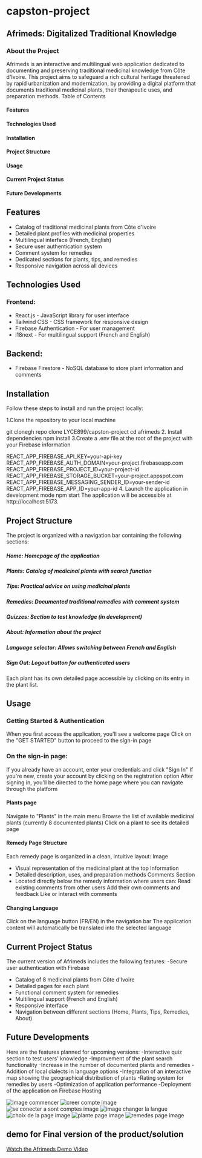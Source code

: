 ﻿# capston-project
## Afrimeds: Digitalized Traditional Knowledge
### About the Project
Afrimeds is an interactive and multilingual web application dedicated to documenting and preserving traditional medicinal knowledge from Côte d'Ivoire. This project aims to safeguard a rich cultural heritage threatened by rapid urbanization and modernization, by providing a digital platform that documents traditional medicinal plants, their therapeutic uses, and preparation methods.
Table of Contents
#### Features
#### Technologies Used
#### Installation
#### Project Structure
#### Usage
#### Current Project Status
#### Future Developments
## Features
- Catalog of traditional medicinal plants from Côte d'Ivoire
- Detailed plant profiles with medicinal properties
- Multilingual interface (French, English)
- Secure user authentication system
- Comment system for remedies
- Dedicated sections for plants, tips, and remedies
- Responsive navigation across all devices
## Technologies Used
### Frontend:
- React.js - JavaScript library for user interface
- Tailwind CSS - CSS framework for responsive design
- Firebase Authentication - For user management
- i18next - For multilingual support (French and English)
## Backend:
- Firebase Firestore - NoSQL database to store plant information and comments
## Installation
Follow these steps to install and run the project locally:

1.Clone the repository to your local machine

git clonegh repo clone LYCE899/capston-project
cd afrimeds
2. Install dependencies
npm install
3.Create a .env file at the root of the project with your Firebase information

REACT_APP_FIREBASE_API_KEY=your-api-key
REACT_APP_FIREBASE_AUTH_DOMAIN=your-project.firebaseapp.com
REACT_APP_FIREBASE_PROJECT_ID=your-project-id
REACT_APP_FIREBASE_STORAGE_BUCKET=your-project.appspot.com
REACT_APP_FIREBASE_MESSAGING_SENDER_ID=your-sender-id
REACT_APP_FIREBASE_APP_ID=your-app-id
4. Launch the application in development mode
npm start
The application will be accessible at http://localhost:5173.
## Project Structure
The project is organized with a navigation bar containing the following sections:
##### Home: Homepage of the application
##### Plants: Catalog of medicinal plants with search function
##### Tips: Practical advice on using medicinal plants
##### Remedies: Documented traditional remedies with comment system
##### Quizzes: Section to test knowledge (in development)
##### About: Information about the project
##### Language selector: Allows switching between French and English
##### Sign Out: Logout button for authenticated users
Each plant has its own detailed page accessible by clicking on its entry in the plant list.
## Usage
### Getting Started & Authentication
When you first access the application, you'll see a welcome page
Click on the "GET STARTED" button to proceed to the sign-in page
### On the sign-in page:
If you already have an account, enter your credentials and click "Sign In"
If you're new, create your account by clicking on the registration option
After signing in, you'll be directed to the home page where you can navigate through the platform

#### Plants page
Navigate to "Plants"  in the main menu
Browse the list of available medicinal plants (currently 8 documented plants)
Click on a plant to see its detailed page

#### Remedy Page Structure
Each remedy page is organized in a clean, intuitive layout:
Image 
- Visual representation of the medicinal plant at the top
Information
- Detailed description, uses, and preparation methods
Comments Section
- Located directly below the remedy information where users can:
Read existing comments from other users
Add their own comments and feedback
Like or interact with comments

#### Changing Language
Click on the language button (FR/EN) in the navigation bar
The application content will automatically be translated into the selected language

## Current Project Status
The current version of Afrimeds includes the following features:
-Secure user authentication with Firebase
- Catalog of 8 medicinal plants from Côte d'Ivoire
- Detailed pages for each plant
- Functional comment system for remedies
- Multilingual support (French and English)
- Responsive interface
- Navigation between different sections (Home, Plants, Tips, Remedies, About)
## Future Developments
Here are the features planned for upcoming versions:
-Interactive quiz section to test users' knowledge
-Improvement of the plant search functionality
-Increase in the number of documented plants and remedies
-Addition of local dialects in language options
-Integration of an interactive map showing the geographical distribution of plants
-Rating system for remedies by users
-Optimization of application performance
-Deployment of the application on Firebase Hosting

![image commencer](https://github.com/user-attachments/assets/8f8f97d4-154f-4a51-8baf-1b44a9a4dffc)
![creer compte image](https://github.com/user-attachments/assets/85a7e881-2db5-4ab5-8a5b-25400142e357)
![se conecter a sont comptes image](https://github.com/user-attachments/assets/2b096176-4048-4f7b-8911-6f8b52e276e2)
![image changer la langue](https://github.com/user-attachments/assets/63868b8d-5e0a-482f-ae40-f0e0b55422ad)
![choix de la page image](https://github.com/user-attachments/assets/d2d57380-d3ac-4d3a-a9cf-3c04c09cb974)
![plante page image](https://github.com/user-attachments/assets/2985e91d-c3f4-44b4-a379-c180927691eb)
![remedes page image](https://github.com/user-attachments/assets/67df45b2-9d82-4ffd-bf55-43000ae02218)

## demo for Final version of the product/solution
[Watch the Afrimeds Demo Video](https://drive.google.com/file/d/1L-xQ1YzE7l86Sp0zeF4_fW-tFwgPGrjz/view?usp=sharing)
